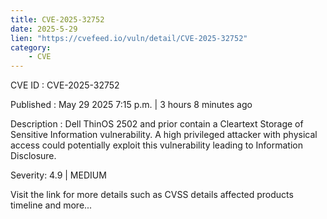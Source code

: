 ```yaml
---
title: CVE-2025-32752
date: 2025-5-29
lien: "https://cvefeed.io/vuln/detail/CVE-2025-32752"
category:
    - CVE
---
```


CVE ID : CVE-2025-32752

Published :  May 29
2025
7:15 p.m. | 3 hours
8 minutes ago

Description : Dell ThinOS 2502 and prior contain a Cleartext Storage of Sensitive Information vulnerability. A high privileged attacker with physical access could potentially exploit this vulnerability
leading to Information Disclosure.

Severity: 4.9 | MEDIUM

Visit the link for more details
such as CVSS details
affected products
timeline
and more...
